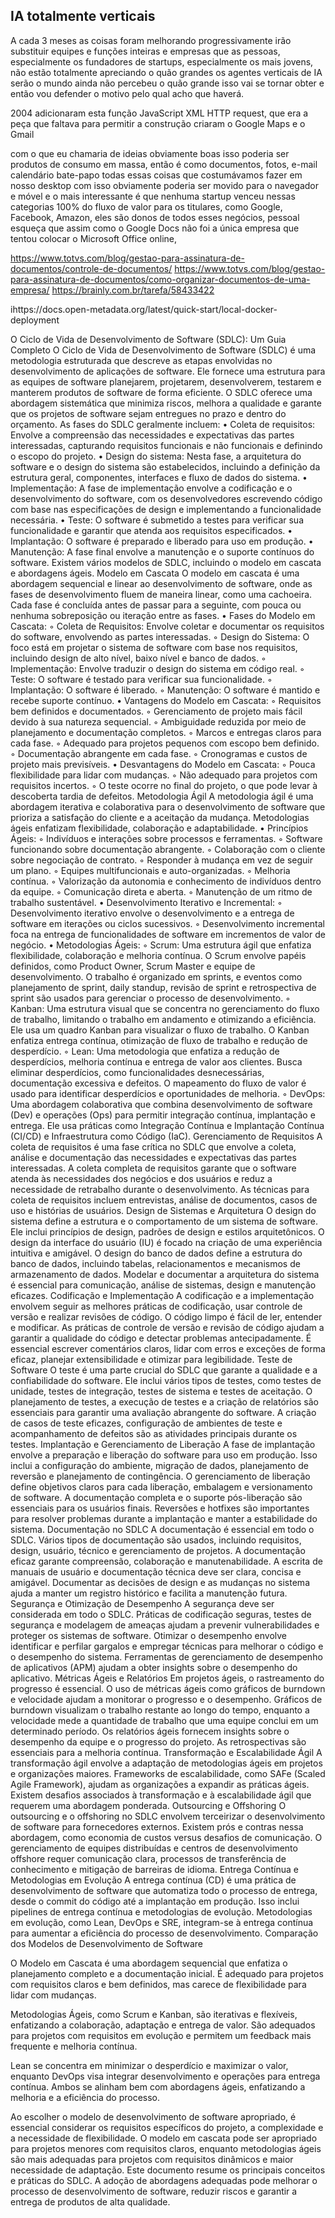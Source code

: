 ## IA totalmente verticais
A cada 3 meses as coisas foram melhorando progressivamente irão substituir equipes e funções inteiras e empresas que as pessoas, especialmente os fundadores de startups, especialmente os mais jovens, não estão totalmente
apreciando o quão grandes os agentes verticais de IA serão o mundo ainda não percebeu o quão grande isso vai se tornar obter e então vou defender o motivo pelo qual acho que haverá.

2004 adicionaram esta função JavaScript XML HTTP request, que era a peça que faltava para permitir a construção
criaram o Google Maps e o Gmail

com o que eu chamaria de ideias obviamente boas
isso poderia ser produtos de consumo em massa, então é como documentos, fotos, e-mail
calendário bate-papo todas essas coisas que costumávamos fazer em nosso desktop com isso obviamente poderia ser movido para o navegador e móvel e o mais interessante é que nenhuma startup venceu nessas categorias
100% do fluxo de valor para os titulares, como Google, Facebook, Amazon, eles são donos de todos esses negócios, pessoal
esqueça que assim como o Google Docs não foi a única empresa que tentou colocar o Microsoft Office online,



https://www.totvs.com/blog/gestao-para-assinatura-de-documentos/controle-de-documentos/
https://www.totvs.com/blog/gestao-para-assinatura-de-documentos/como-organizar-documentos-de-uma-empresa/
https://brainly.com.br/tarefa/58433422


ihttps://docs.open-metadata.org/latest/quick-start/local-docker-deployment




O Ciclo de Vida de Desenvolvimento de Software (SDLC): Um Guia Completo
O Ciclo de Vida de Desenvolvimento de Software (SDLC) é uma metodologia estruturada que descreve as etapas envolvidas no desenvolvimento de aplicações de software. Ele fornece uma estrutura para as equipes de software planejarem, projetarem, desenvolverem, testarem e manterem produtos de software de forma eficiente. O SDLC oferece uma abordagem sistemática que minimiza riscos, melhora a qualidade e garante que os projetos de software sejam entregues no prazo e dentro do orçamento. As fases do SDLC geralmente incluem:
•
Coleta de requisitos: Envolve a compreensão das necessidades e expectativas das partes interessadas, capturando requisitos funcionais e não funcionais e definindo o escopo do projeto.
•
Design do sistema: Nesta fase, a arquitetura do software e o design do sistema são estabelecidos, incluindo a definição da estrutura geral, componentes, interfaces e fluxo de dados do sistema.
•
Implementação: A fase de implementação envolve a codificação e o desenvolvimento do software, com os desenvolvedores escrevendo código com base nas especificações de design e implementando a funcionalidade necessária.
•
Teste: O software é submetido a testes para verificar sua funcionalidade e garantir que atenda aos requisitos especificados.
•
Implantação: O software é preparado e liberado para uso em produção.
•
Manutenção: A fase final envolve a manutenção e o suporte contínuos do software.
Existem vários modelos de SDLC, incluindo o modelo em cascata e abordagens ágeis.
Modelo em Cascata
O modelo em cascata é uma abordagem sequencial e linear ao desenvolvimento de software, onde as fases de desenvolvimento fluem de maneira linear, como uma cachoeira. Cada fase é concluída antes de passar para a seguinte, com pouca ou nenhuma sobreposição ou iteração entre as fases.
•
Fases do Modelo em Cascata:
◦
Coleta de Requisitos: Envolve coletar e documentar os requisitos do software, envolvendo as partes interessadas.
◦
Design do Sistema: O foco está em projetar o sistema de software com base nos requisitos, incluindo design de alto nível, baixo nível e banco de dados.
◦
Implementação: Envolve traduzir o design do sistema em código real.
◦
Teste: O software é testado para verificar sua funcionalidade.
◦
Implantação: O software é liberado.
◦
Manutenção: O software é mantido e recebe suporte contínuo.
•
Vantagens do Modelo em Cascata:
◦
Requisitos bem definidos e documentados.
◦
Gerenciamento de projeto mais fácil devido à sua natureza sequencial.
◦
Ambiguidade reduzida por meio de planejamento e documentação completos.
◦
Marcos e entregas claros para cada fase.
◦
Adequado para projetos pequenos com escopo bem definido.
◦
Documentação abrangente em cada fase.
◦
Cronogramas e custos de projeto mais previsíveis.
•
Desvantagens do Modelo em Cascata:
◦
Pouca flexibilidade para lidar com mudanças.
◦
Não adequado para projetos com requisitos incertos.
◦
O teste ocorre no final do projeto, o que pode levar à descoberta tardia de defeitos.
Metodologia Ágil
A metodologia ágil é uma abordagem iterativa e colaborativa para o desenvolvimento de software que prioriza a satisfação do cliente e a aceitação da mudança. Metodologias ágeis enfatizam flexibilidade, colaboração e adaptabilidade.
•
Princípios Ágeis:
◦
Indivíduos e interações sobre processos e ferramentas.
◦
Software funcionando sobre documentação abrangente.
◦
Colaboração com o cliente sobre negociação de contrato.
◦
Responder à mudança em vez de seguir um plano.
◦
Equipes multifuncionais e auto-organizadas.
◦
Melhoria contínua.
◦
Valorização da autonomia e conhecimento de indivíduos dentro da equipe.
◦
Comunicação direta e aberta.
◦
Manutenção de um ritmo de trabalho sustentável.
•
Desenvolvimento Iterativo e Incremental:
◦
Desenvolvimento iterativo envolve o desenvolvimento e a entrega de software em iterações ou ciclos sucessivos.
◦
Desenvolvimento incremental foca na entrega de funcionalidades de software em incrementos de valor de negócio.
•
Metodologias Ágeis:
◦
Scrum: Uma estrutura ágil que enfatiza flexibilidade, colaboração e melhoria contínua. O Scrum envolve papéis definidos, como Product Owner, Scrum Master e equipe de desenvolvimento. O trabalho é organizado em sprints, e eventos como planejamento de sprint, daily standup, revisão de sprint e retrospectiva de sprint são usados para gerenciar o processo de desenvolvimento.
◦
Kanban: Uma estrutura visual que se concentra no gerenciamento do fluxo de trabalho, limitando o trabalho em andamento e otimizando a eficiência. Ele usa um quadro Kanban para visualizar o fluxo de trabalho. O Kanban enfatiza entrega contínua, otimização de fluxo de trabalho e redução de desperdício.
◦
Lean: Uma metodologia que enfatiza a redução de desperdícios, melhoria contínua e entrega de valor aos clientes. Busca eliminar desperdícios, como funcionalidades desnecessárias, documentação excessiva e defeitos. O mapeamento do fluxo de valor é usado para identificar desperdícios e oportunidades de melhoria.
◦
DevOps: Uma abordagem colaborativa que combina desenvolvimento de software (Dev) e operações (Ops) para permitir integração contínua, implantação e entrega. Ele usa práticas como Integração Contínua e Implantação Contínua (CI/CD) e Infraestrutura como Código (IaC).
Gerenciamento de Requisitos
A coleta de requisitos é uma fase crítica no SDLC que envolve a coleta, análise e documentação das necessidades e expectativas das partes interessadas. A coleta completa de requisitos garante que o software atenda às necessidades dos negócios e dos usuários e reduz a necessidade de retrabalho durante o desenvolvimento. As técnicas para coleta de requisitos incluem entrevistas, análise de documentos, casos de uso e histórias de usuários.
Design de Sistemas e Arquitetura
O design do sistema define a estrutura e o comportamento de um sistema de software. Ele inclui princípios de design, padrões de design e estilos arquitetônicos. O design da interface do usuário (IU) é focado na criação de uma experiência intuitiva e amigável. O design do banco de dados define a estrutura do banco de dados, incluindo tabelas, relacionamentos e mecanismos de armazenamento de dados. Modelar e documentar a arquitetura do sistema é essencial para comunicação, análise de sistemas, design e manutenção eficazes.
Codificação e Implementação
A codificação e a implementação envolvem seguir as melhores práticas de codificação, usar controle de versão e realizar revisões de código. O código limpo é fácil de ler, entender e modificar. As práticas de controle de versão e revisão de código ajudam a garantir a qualidade do código e detectar problemas antecipadamente. É essencial escrever comentários claros, lidar com erros e exceções de forma eficaz, planejar extensibilidade e otimizar para legibilidade.
Teste de Software
O teste é uma parte crucial do SDLC que garante a qualidade e a confiabilidade do software. Ele inclui vários tipos de testes, como testes de unidade, testes de integração, testes de sistema e testes de aceitação. O planejamento de testes, a execução de testes e a criação de relatórios são essenciais para garantir uma avaliação abrangente do software. A criação de casos de teste eficazes, configuração de ambientes de teste e acompanhamento de defeitos são as atividades principais durante os testes.
Implantação e Gerenciamento de Liberação
A fase de implantação envolve a preparação e liberação do software para uso em produção. Isso inclui a configuração do ambiente, migração de dados, planejamento de reversão e planejamento de contingência. O gerenciamento de liberação define objetivos claros para cada liberação, embalagem e versionamento de software. A documentação completa e o suporte pós-liberação são essenciais para os usuários finais. Reversões e hotfixes são importantes para resolver problemas durante a implantação e manter a estabilidade do sistema.
Documentação no SDLC
A documentação é essencial em todo o SDLC. Vários tipos de documentação são usados, incluindo requisitos, design, usuário, técnico e gerenciamento de projetos. A documentação eficaz garante compreensão, colaboração e manutenabilidade. A escrita de manuais de usuário e documentação técnica deve ser clara, concisa e amigável. Documentar as decisões de design e as mudanças no sistema ajuda a manter um registro histórico e facilita a manutenção futura.
Segurança e Otimização de Desempenho
A segurança deve ser considerada em todo o SDLC. Práticas de codificação seguras, testes de segurança e modelagem de ameaças ajudam a prevenir vulnerabilidades e proteger os sistemas de software. Otimizar o desempenho envolve identificar e perfilar gargalos e empregar técnicas para melhorar o código e o desempenho do sistema. Ferramentas de gerenciamento de desempenho de aplicativos (APM) ajudam a obter insights sobre o desempenho do aplicativo.
Métricas Ágeis e Relatórios
Em projetos ágeis, o rastreamento do progresso é essencial. O uso de métricas ágeis como gráficos de burndown e velocidade ajudam a monitorar o progresso e o desempenho. Gráficos de burndown visualizam o trabalho restante ao longo do tempo, enquanto a velocidade mede a quantidade de trabalho que uma equipe conclui em um determinado período. Os relatórios ágeis fornecem insights sobre o desempenho da equipe e o progresso do projeto. As retrospectivas são essenciais para a melhoria contínua.
Transformação e Escalabilidade Ágil
A transformação ágil envolve a adaptação de metodologias ágeis em projetos e organizações maiores. Frameworks de escalabilidade, como SAFe (Scaled Agile Framework), ajudam as organizações a expandir as práticas ágeis. Existem desafios associados à transformação e à escalabilidade ágil que requerem uma abordagem ponderada.
Outsourcing e Offshoring
O outsourcing e o offshoring no SDLC envolvem terceirizar o desenvolvimento de software para fornecedores externos. Existem prós e contras nessa abordagem, como economia de custos versus desafios de comunicação. O gerenciamento de equipes distribuídas e centros de desenvolvimento offshore requer comunicação clara, processos de transferência de conhecimento e mitigação de barreiras de idioma.
Entrega Contínua e Metodologias em Evolução
A entrega contínua (CD) é uma prática de desenvolvimento de software que automatiza todo o processo de entrega, desde o commit do código até a implantação em produção. Isso inclui pipelines de entrega contínua e metodologias de evolução. Metodologias em evolução, como Lean, DevOps e SRE, integram-se à entrega contínua para aumentar a eficiência do processo de desenvolvimento.
Comparação dos Modelos de Desenvolvimento de Software

O Modelo em Cascata é uma abordagem sequencial que enfatiza o planejamento completo e a documentação inicial. É adequado para projetos com requisitos claros e bem definidos, mas carece de flexibilidade para lidar com mudanças.

Metodologias Ágeis, como Scrum e Kanban, são iterativas e flexíveis, enfatizando a colaboração, adaptação e entrega de valor. São adequados para projetos com requisitos em evolução e permitem um feedback mais frequente e melhoria contínua.

Lean se concentra em minimizar o desperdício e maximizar o valor, enquanto DevOps visa integrar desenvolvimento e operações para entrega contínua. Ambos se alinham bem com abordagens ágeis, enfatizando a melhoria e a eficiência do processo.

Ao escolher o modelo de desenvolvimento de software apropriado, é essencial considerar os requisitos específicos do projeto, a complexidade e a necessidade de flexibilidade. O modelo em cascata pode ser apropriado para projetos menores com requisitos claros, enquanto metodologias ágeis são mais adequadas para projetos com requisitos dinâmicos e maior necessidade de adaptação.
Este documento resume os principais conceitos e práticas do SDLC. A adoção de abordagens adequadas pode melhorar o processo de desenvolvimento de software, reduzir riscos e garantir a entrega de produtos de alta qualidade.

